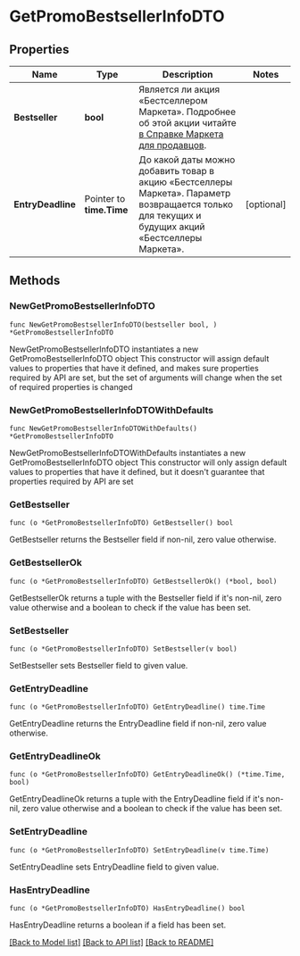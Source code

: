 # GetPromoBestsellerInfoDTO

## Properties

Name | Type | Description | Notes
------------ | ------------- | ------------- | -------------
**Bestseller** | **bool** | Является ли акция «Бестселлером Маркета». Подробнее об этой акции читайте [в Справке Маркета для продавцов](https://yandex.ru/support2/marketplace/ru/marketing/promos/market/bestsellers). | 
**EntryDeadline** | Pointer to **time.Time** | До какой даты можно добавить товар в акцию «Бестселлеры Маркета».  Параметр возвращается только для текущих и будущих акций «Бестселлеры Маркета».  | [optional] 

## Methods

### NewGetPromoBestsellerInfoDTO

`func NewGetPromoBestsellerInfoDTO(bestseller bool, ) *GetPromoBestsellerInfoDTO`

NewGetPromoBestsellerInfoDTO instantiates a new GetPromoBestsellerInfoDTO object
This constructor will assign default values to properties that have it defined,
and makes sure properties required by API are set, but the set of arguments
will change when the set of required properties is changed

### NewGetPromoBestsellerInfoDTOWithDefaults

`func NewGetPromoBestsellerInfoDTOWithDefaults() *GetPromoBestsellerInfoDTO`

NewGetPromoBestsellerInfoDTOWithDefaults instantiates a new GetPromoBestsellerInfoDTO object
This constructor will only assign default values to properties that have it defined,
but it doesn't guarantee that properties required by API are set

### GetBestseller

`func (o *GetPromoBestsellerInfoDTO) GetBestseller() bool`

GetBestseller returns the Bestseller field if non-nil, zero value otherwise.

### GetBestsellerOk

`func (o *GetPromoBestsellerInfoDTO) GetBestsellerOk() (*bool, bool)`

GetBestsellerOk returns a tuple with the Bestseller field if it's non-nil, zero value otherwise
and a boolean to check if the value has been set.

### SetBestseller

`func (o *GetPromoBestsellerInfoDTO) SetBestseller(v bool)`

SetBestseller sets Bestseller field to given value.


### GetEntryDeadline

`func (o *GetPromoBestsellerInfoDTO) GetEntryDeadline() time.Time`

GetEntryDeadline returns the EntryDeadline field if non-nil, zero value otherwise.

### GetEntryDeadlineOk

`func (o *GetPromoBestsellerInfoDTO) GetEntryDeadlineOk() (*time.Time, bool)`

GetEntryDeadlineOk returns a tuple with the EntryDeadline field if it's non-nil, zero value otherwise
and a boolean to check if the value has been set.

### SetEntryDeadline

`func (o *GetPromoBestsellerInfoDTO) SetEntryDeadline(v time.Time)`

SetEntryDeadline sets EntryDeadline field to given value.

### HasEntryDeadline

`func (o *GetPromoBestsellerInfoDTO) HasEntryDeadline() bool`

HasEntryDeadline returns a boolean if a field has been set.


[[Back to Model list]](../README.md#documentation-for-models) [[Back to API list]](../README.md#documentation-for-api-endpoints) [[Back to README]](../README.md)


